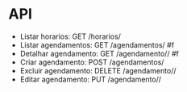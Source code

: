 # API

- Listar horarios: GET /horarios/ 
- Listar agendamentos: GET /agendamentos/ #f
- Detalhar agendamento: GET /agendamento/<id>/ #f
- Criar agendamento: POST /agendamentos/
- Excluir agendamento: DELETE /agendamento/<id>/
- Editar agendamento: PUT /agendamento/<id>/